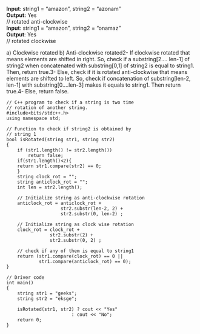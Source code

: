 **Input**: string1 = “amazon”, string2 = “azonam”   
**Output:** Yes   
// rotated anti-clockwise  
**Input**: string1 = “amazon”, string2 = “onamaz”   
**Output**: Yes   
// rotated clockwise


a) Clockwise rotated
b) Anti-clockwise rotated2- If clockwise rotated that means elements are shifted in right. So, check if a substring[2…. len-1] of string2 when concatenated with substring[0,1] of string2 is equal to string1. Then, return true.3- Else, check if it is rotated anti-clockwise that means elements are shifted to left. So, check if concatenation of substring[len-2, len-1] with substring[0….len-3] makes it equals to string1. Then return true.4- Else, return false.
```
// C++ program to check if a string is two time
// rotation of another string.
#include<bits/stdc++.h>
using namespace std;

// Function to check if string2 is obtained by
// string 1
bool isRotated(string str1, string str2)
{
	if (str1.length() != str2.length())
		return false;
	if(str1.length()<2){
	return str1.compare(str2) == 0;
	}
	string clock_rot = "";
	string anticlock_rot = "";
	int len = str2.length();

	// Initialize string as anti-clockwise rotation
	anticlock_rot = anticlock_rot +
					str2.substr(len-2, 2) +
					str2.substr(0, len-2) ;

	// Initialize string as clock wise rotation
	clock_rot = clock_rot +
				str2.substr(2) +
				str2.substr(0, 2) ;

	// check if any of them is equal to string1
	return (str1.compare(clock_rot) == 0 ||
			str1.compare(anticlock_rot) == 0);
}

// Driver code
int main()
{
	string str1 = "geeks";
	string str2 = "eksge";

	isRotated(str1, str2) ? cout << "Yes"
						: cout << "No";
	return 0;
}

```
